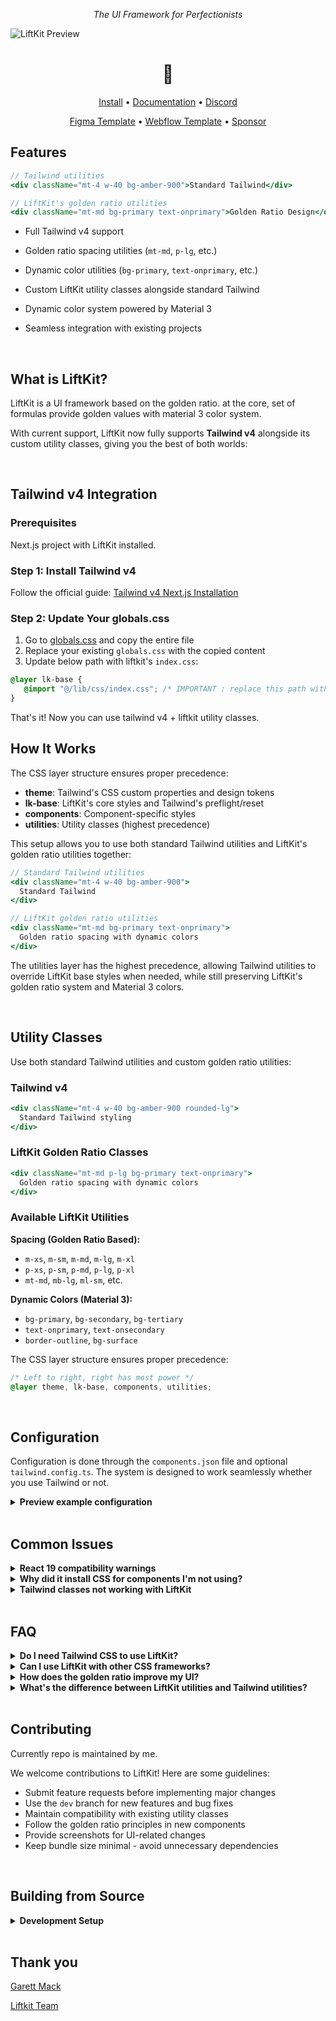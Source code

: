 <!-- markdownlint-disable -->
<p align="center"><em>The UI Framework for Perfectionists </em></p>

![LiftKit Preview](https://cdn.prod.website-files.com/657f62adb6ceeafe578853be/68748d8bdb8b734290a3db92_h-lockup-transparent.svg)

<h1 align="center">🎢 </h1> 
<p align="center"><a href="#installation">Install</a> • <a href="https://www.chainlift.io/liftkit/get-started">Documentation</a> • <a href="https://discord.gg/chainlift">Discord</a></p>
<p align="center"><a href="https://www.figma.com/community/file/1404856652359938563">Figma Template</a> • <a href="https://webflow.com/made-in-webflow/website/liftkit">Webflow Template</a> • <a href="https://github.com/sponsors/chainlift">Sponsor</a></p>




## Features

```jsx
// Tailwind utilities
<div className="mt-4 w-40 bg-amber-900">Standard Tailwind</div>

// LiftKit's golden ratio utilities
<div className="mt-md bg-primary text-onprimary">Golden Ratio Design</div>
```

* Full Tailwind v4 support

* Golden ratio spacing utilities (`mt-md`, `p-lg`, etc.)
* Dynamic color utilities (`bg-primary`, `text-onprimary`, etc.)
* Custom LiftKit utility classes alongside standard Tailwind
* Dynamic color system powered by Material 3
* Seamless integration with existing projects



<br>

## What is LiftKit?
LiftKit is a UI framework based on the golden ratio. 
at the core, set of formulas provide golden values with material 3 color system. 


With current support, LiftKit now fully supports **Tailwind v4** alongside its custom utility classes, giving you the best of both worlds:


<br>

## Tailwind v4 Integration

### Prerequisites
 Next.js project with LiftKit installed.

### Step 1: Install Tailwind v4
Follow the official guide: [Tailwind v4 Next.js Installation](https://tailwindcss.com/docs/installation/framework-guides/nextjs)

### Step 2: Update Your globals.css
1. Go to [globals.css](https://github.com/jellydeck/liftkit-tailwind/blob/main/src/app/globals.css) and copy the entire file
2. Replace your existing `globals.css` with the copied content
3. Update below path with liftkit's `index.css`:

```css
@layer lk-base {
   @import "@/lib/css/index.css"; /* IMPORTANT : replace this path with your liftkit css one */
}
```

That's it! Now you can use tailwind v4 + liftkit utility classes.


## How It Works

The CSS layer structure ensures proper precedence:
- **theme**: Tailwind's CSS custom properties and design tokens
- **lk-base**: LiftKit's core styles and Tailwind's preflight/reset  
- **components**: Component-specific styles
- **utilities**: Utility classes (highest precedence)

This setup allows you to use both standard Tailwind utilities and LiftKit's golden ratio utilities together:

```jsx
// Standard Tailwind utilities
<div className="mt-4 w-40 bg-amber-900">
  Standard Tailwind
</div>

// LiftKit golden ratio utilities  
<div className="mt-md bg-primary text-onprimary">
  Golden ratio spacing with dynamic colors
</div>
```

The utilities layer has the highest precedence, allowing Tailwind utilities to override LiftKit base styles when needed, while still preserving LiftKit's golden ratio system and Material 3 colors.

<br>

## Utility Classes

Use both standard Tailwind utilities and custom golden ratio utilities:

### Tailwind v4
```jsx
<div className="mt-4 w-40 bg-amber-900 rounded-lg">
  Standard Tailwind styling
</div>
```

### LiftKit Golden Ratio Classes
```jsx
<div className="mt-md p-lg bg-primary text-onprimary">
  Golden ratio spacing with dynamic colors
</div>
```

### Available LiftKit Utilities

**Spacing (Golden Ratio Based):**
- `m-xs`, `m-sm`, `m-md`, `m-lg`, `m-xl`
- `p-xs`, `p-sm`, `p-md`, `p-lg`, `p-xl`
- `mt-md`, `mb-lg`, `ml-sm`, etc.

**Dynamic Colors (Material 3):**
- `bg-primary`, `bg-secondary`, `bg-tertiary`
- `text-onprimary`, `text-onsecondary`
- `border-outline`, `bg-surface`

The CSS layer structure ensures proper precedence:
```css
/* Left to right, right has most power */
@layer theme, lk-base, components, utilities;
```

<br>

## Configuration
Configuration is done through the `components.json` file and optional `tailwind.config.ts`. The system is designed to work seamlessly whether you use Tailwind or not.

<details>
<summary><strong>Preview example configuration</strong></summary>
<br>

```json
{
  "$schema": "https://ui.shadcn.com/schema.json",
  "style": "default",
  "rsc": true,
  "tsx": true,
  "tailwind": {
    "config": "tailwind.config.ts",
    "css": "app/globals.css",
    "baseColor": "slate",
    "cssVariables": true
  },
  "aliases": {
    "components": "@/components",
    "utils": "@/lib/utils"
  }
}
```

</details>

<br>

## Common Issues
<details>
<summary><strong>React 19 compatibility warnings</strong></summary>

If you see warnings about React 19 compatibility when installing components, add `--force` to your install command:

```bash
npm run add button --force
```

This is a known issue with the current registry system and doesn't affect functionality.
</details>

<details>
<summary><strong>Why did it install CSS for components I'm not using?</strong></summary>

This is by design to let you experiment freely with different components. Unused styles are automatically removed at build time through tree-shaking.
</details>

<details>
<summary><strong>Tailwind classes not working with LiftKit</strong></summary>

Ensure your CSS layer structure is correct in `globals.css`. The `utilities` layer should come last to have proper precedence over LiftKit base styles.
</details>

<br>

## FAQ
<details>
<summary><strong>Do I need Tailwind CSS to use LiftKit?</strong></summary>
No—LiftKit works independently. However, Tailwind v4 integration provides additional utility classes for enhanced flexibility.
</details>

<details>
<summary><strong>Can I use LiftKit with other CSS frameworks?</strong></summary>
Yes, LiftKit is designed to be framework-agnostic, though it works best with modern CSS-in-JS solutions and PostCSS.
</details>

<details>
<summary><strong>How does the golden ratio improve my UI?</strong></summary>
The golden ratio (1.618) creates naturally pleasing proportions. LiftKit applies this mathematically to spacing, sizing, and color relationships for more harmonious interfaces.
</details>

<details>
<summary><strong>What's the difference between LiftKit utilities and Tailwind utilities?</strong></summary>
LiftKit utilities are based on the golden ratio and Material 3 design principles, while Tailwind utilities use standard linear scales. You can use both together.
</details>

<br>

## Contributing

Currently repo is maintained by me. 

We welcome contributions to LiftKit! Here are some guidelines:

* Submit feature requests before implementing major changes
* Use the `dev` branch for new features and bug fixes
* Maintain compatibility with existing utility classes
* Follow the golden ratio principles in new components
* Provide screenshots for UI-related changes
* Keep bundle size minimal - avoid unnecessary dependencies

<br>

## Building from Source

<details>
<summary><strong>Development Setup</strong></summary>
<br>

Requirements: Node.js >= 16, npm

```bash
# Clone the repository
git clone https://github.com/jellydeck/liftkit-tailwind
cd liftkit-tailwind

# Install dependencies
npm install

# Build the project
npm run build

# Run development server
npm run dev
```

<hr>
</details>

<br>

## Thank you

[Garett Mack](https://github.com/garrett-from-chainlift)

[Liftkit Team](https://github.com/Chainlift/liftkit)
